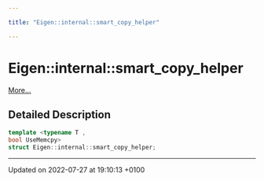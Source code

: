 ```yaml
---

title: "Eigen::internal::smart_copy_helper"

---
```


# Eigen::internal::smart_copy_helper



 [More...](#detailed-description)

## Detailed Description

```cpp
template <typename T ,
bool UseMemcpy>
struct Eigen::internal::smart_copy_helper;
```

-------------------------------

Updated on 2022-07-27 at 19:10:13 +0100